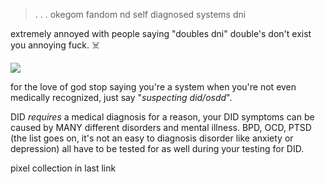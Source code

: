 > . . . okegom fandom nd self diagnosed systems dni
>
> 
extremely annoyed with people saying "doubles dni" double's don't exist you annoying fuck. ☠️


 ![](https://64.media.tumblr.com/b847b6b198dfe04517533363c842b6af/eccd2e057b1ed36d-69/s400x600/8a162fa6539b6ccb30e31b9bb6a8ae9d3375d2bb.gifv)

for the love of god stop saying you're a system when you're not even medically recognized, just say "*suspecting did/osdd*".

DID *requires* a medical diagnosis for a reason, your DID symptoms can be caused by MANY different disorders and mental illness. BPD, OCD, PTSD (the list goes on, it's not an easy to diagnosis disorder like anxiety or depression) all have to  be tested for as well during your testing for DID.


pixel collection in last link

